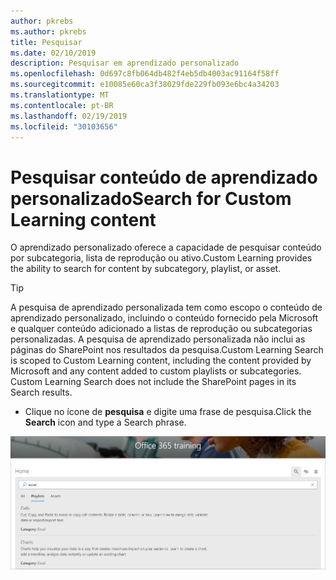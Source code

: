 ```yaml
---
author: pkrebs
ms.author: pkrebs
title: Pesquisar
ms.date: 02/10/2019
description: Pesquisar em aprendizado personalizado
ms.openlocfilehash: 0d697c8fb064db482f4eb5db4003ac91164f58ff
ms.sourcegitcommit: e10085e60ca3f38029fde229fb093e6bc4a34203
ms.translationtype: MT
ms.contentlocale: pt-BR
ms.lasthandoff: 02/19/2019
ms.locfileid: "30103656"
---
```

# <a name="search-for-custom-learning-content"></a><span data-ttu-id="b9a17-103">Pesquisar conteúdo de aprendizado personalizado</span><span class="sxs-lookup"><span data-stu-id="b9a17-103">Search for Custom Learning content</span></span>

<span data-ttu-id="b9a17-104">O aprendizado personalizado oferece a capacidade de pesquisar conteúdo por subcategoria, lista de reprodução ou ativo.</span><span class="sxs-lookup"><span data-stu-id="b9a17-104">Custom Learning provides the ability to search for content by subcategory, playlist, or asset.</span></span> 

> [!TIP]
> <span data-ttu-id="b9a17-p101">A pesquisa de aprendizado personalizada tem como escopo o conteúdo de aprendizado personalizado, incluindo o conteúdo fornecido pela Microsoft e qualquer conteúdo adicionado a listas de reprodução ou subcategorias personalizadas. A pesquisa de aprendizado personalizada não inclui as páginas do SharePoint nos resultados da pesquisa.</span><span class="sxs-lookup"><span data-stu-id="b9a17-p101">Custom Learning Search is scoped to Custom Learning content, including the content provided by Microsoft  and any content added to custom playlists or subcategories. Custom Learning Search does not include the SharePoint pages in its Search results.</span></span>     

- <span data-ttu-id="b9a17-107">Clique no ícone de **pesquisa** e digite uma frase de pesquisa.</span><span class="sxs-lookup"><span data-stu-id="b9a17-107">Click the **Search** icon and type a Search phrase.</span></span> 

![CG-Search. png](media/cg-search.png)


